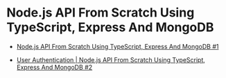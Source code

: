 # Node.js API From Scratch Using TypeScript, Express And MongoDB

- [Node.js API From Scratch Using TypeScript, Express And MongoDB #1](https://youtu.be/1o9YOHeKhNQ?list=PLR8IIoI7xe3xDzVsEjjUcYiOZosQmv6ey)

- [User Authentication | Node.js API From Scratch Using TypeScript, Express And MongoDB #2](https://youtu.be/FXzsv2BJLKs?list=PLR8IIoI7xe3xDzVsEjjUcYiOZosQmv6ey)
